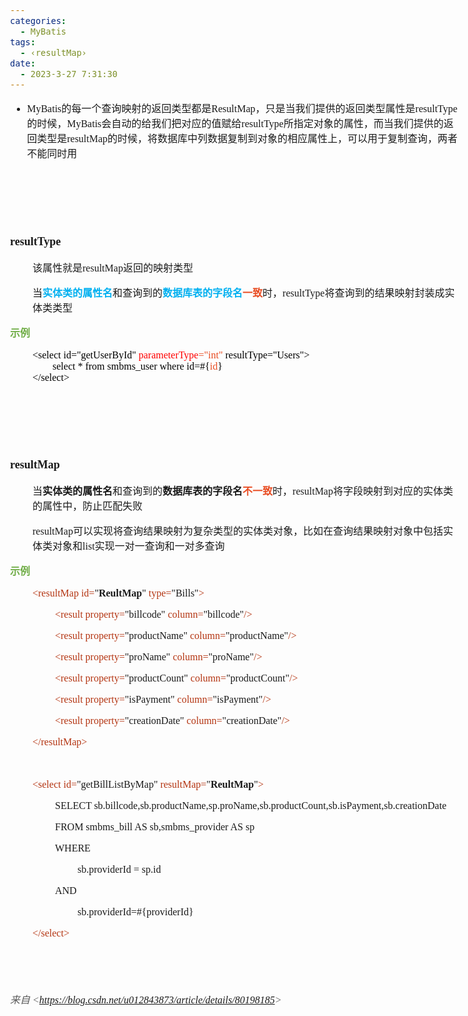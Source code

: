 ```yaml
---
categories:
  - MyBatis
tags:
  - ‹resultMap›
date:
  - 2023-3-27 7:31:30
---
```


<body lang=zh-CN style='font-family:"Microsoft YaHei UI";font-size:12.0pt'>
<!--StartFragment-->

<div style='direction:ltr;border-width:100%'>

<div style='direction:ltr;margin-top:0in;margin-left:0in;width:7.5312in'>

<div style='direction:ltr;margin-top:0in;margin-left:0in;width:7.5312in'>

<ul type=disc style='direction:ltr;unicode-bidi:embed;margin-top:0in;
 margin-bottom:0in'>
 <li style='margin-top:0;margin-bottom:0;vertical-align:middle'><span
     style='font-family:"Comic Sans MS";font-size:12.0pt'>MyBatis</span><span
     style='font-family:"Microsoft YaHei UI";font-size:12.0pt'>的每一个查询映射的返回类型都是</span><span
     style='font-family:"Comic Sans MS";font-size:12.0pt'>ResultMap</span><span
     style='font-family:"Microsoft YaHei UI";font-size:12.0pt'>，只是当我们提供的返回类型属性是</span><span
     style='font-family:"Comic Sans MS";font-size:12.0pt'>resultType</span><span
     style='font-family:"Microsoft YaHei UI";font-size:12.0pt'>的时候，</span><span
     style='font-family:"Comic Sans MS";font-size:12.0pt'>MyBatis</span><span
     style='font-family:"Microsoft YaHei UI";font-size:12.0pt'>会自动的给我们把对应的值赋给</span><span
     style='font-family:"Comic Sans MS";font-size:12.0pt'>resultType</span><span
     style='font-family:"Microsoft YaHei UI";font-size:12.0pt'>所指定对象的属性，而当我们提供的返回类型是</span><span
     style='font-family:"Comic Sans MS";font-size:12.0pt'>resultMap</span><span
     style='font-family:"Microsoft YaHei UI";font-size:12.0pt'>的时候，将数据库中列数据复制到对象的相应属性上，可以用于复制查询，两者不能同时用</span></li>
</ul>

<p style='margin-left:.375in;font-family:"Comic Sans MS";font-size:
12.0pt'>&nbsp;</p>

<p style='margin-left:.375in;font-family:"Microsoft YaHei UI";
font-size:12.0pt'>&nbsp;</p>

<p style='margin-left:.375in;font-family:"Microsoft YaHei UI";
font-size:12.0pt'>&nbsp;</p>

<p style='font-family:"Comic Sans MS";font-size:13.5pt' lang=en-US><span
style='font-weight:bold'>resultType</span></p>

<p style='margin-left:.375in;font-size:12.0pt'><span
style='font-family:"Microsoft YaHei UI"' lang=zh-CN>该属性就是</span><span
style='font-family:"Comic Sans MS"' lang=en-US>resultMap</span><span
style='font-family:"Microsoft YaHei UI"' lang=zh-CN>返回的映射类型</span></p>

<p style='margin-left:.375in;font-size:12.0pt'><span
style='font-family:"Microsoft YaHei UI"'>当</span><span style='font-weight:bold;
font-family:"Microsoft YaHei UI";color:#00B0F0'>实体类的属性名</span><span
style='font-family:"Microsoft YaHei UI"'>和查询到的</span><span style='font-weight:
bold;font-family:"Microsoft YaHei UI";color:#00B0F0'>数据库表的字段名</span><span
style='font-weight:bold;font-family:"Microsoft YaHei UI";color:#E84C22'>一致</span><span
style='font-family:"Microsoft YaHei UI"'>时，</span><span style='font-family:
"Comic Sans MS"'>resultType</span><span style='font-family:"Microsoft YaHei UI"'>将查询到的结果映射封装成实体类类型</span></p>

<p style='font-family:"Microsoft YaHei UI";font-size:12.0pt;
color:#70AD47'><span style='font-weight:bold'>示例</span></p>

<p style='margin-left:.375in;font-family:"Comic Sans MS";font-size:
12.0pt'><span style='color:black' lang=zh-CN>&lt;select id=&quot;get</span><span
style='color:black' lang=en-US>UserById</span><span style='color:black'
lang=zh-CN>&quot; </span><span style='color:red' lang=zh-CN>parameterType</span><span
style='color:#E84C22' lang=zh-CN>=&quot;</span><span style='color:#E84C22'
lang=en-US>int</span><span style='color:#E84C22' lang=zh-CN>&quot;</span><span
style='color:black' lang=en-US> </span><span style='color:black' lang=zh-CN>resultType=&quot;</span><span
style='color:black' lang=en-US>Users</span><span style='color:black'
lang=zh-CN>&quot;&gt;<br>
&nbsp;&nbsp;&nbsp;&nbsp;&nbsp;&nbsp;&nbsp;&nbsp;select * from smbms_user where
id=#{</span><span style='color:#E84C22' lang=zh-CN>id</span><span
style='color:black' lang=zh-CN>}<br>
&lt;/select&gt;</span></p>

<p style='margin-left:.375in;font-family:"Microsoft YaHei UI";
font-size:12.0pt'>&nbsp;</p>

<p style='margin-left:.375in;font-family:"Microsoft YaHei UI";
font-size:12.0pt'>&nbsp;</p>

<p style='margin-left:.375in;font-family:"Microsoft YaHei UI";
font-size:12.0pt'>&nbsp;</p>

<p style='font-family:"Comic Sans MS";font-size:13.5pt'><span
style='font-weight:bold'>resultMap</span></p>

<p style='margin-left:.375in;font-size:12.0pt'><span
style='font-family:"Microsoft YaHei UI"' lang=zh-CN>当</span><span
style='font-weight:bold;font-family:"Microsoft YaHei UI"' lang=zh-CN>实体类的属性名</span><span
style='font-family:"Microsoft YaHei UI"' lang=zh-CN>和查询到的</span><span
style='font-weight:bold;font-family:"Microsoft YaHei UI"' lang=zh-CN>数据库表的字段名</span><span
style='font-weight:bold;font-family:"Microsoft YaHei UI";color:#E84C22'
lang=zh-CN>不一致</span><span style='font-family:"Microsoft YaHei UI"' lang=zh-CN>时，</span><span
style='font-family:"Comic Sans MS"' lang=en-US>resultMap</span><span
style='font-family:"Microsoft YaHei UI"' lang=zh-CN>将字段映射到对应的实体类的属性中，防止匹配失败</span></p>

<p style='margin-left:.375in;font-size:12.0pt'><span
style='font-family:"Comic Sans MS"'>resultMap</span><span style='font-family:
"Microsoft YaHei UI"'>可以实现将查询结果映射为复杂类型的实体类对象，比如在查询结果映射对象中包括实体类对象和</span><span
style='font-family:"Comic Sans MS"'>list</span><span style='font-family:"Microsoft YaHei UI"'>实现一对一查询和一对多查询</span></p>

<p style='font-family:"Microsoft YaHei UI";font-size:12.0pt;
color:#70AD47'><span style='font-weight:bold'>示例</span></p>

<p style='margin-left:.375in;font-family:"Comic Sans MS";font-size:
12.0pt'><span style='color:#B43512'>&lt;resultMap id=</span>&quot;<span
style='font-weight:bold'>ReultMap</span>&quot;<span style='color:#B43512'>
type=</span>&quot;Bills&quot;<span style='color:#B43512'>&gt;</span></p>

<p style='margin-left:.75in;font-family:"Comic Sans MS";font-size:
12.0pt'><span style='color:#B43512'>&lt;result property=</span>&quot;billcode&quot;
<span style='color:#B43512'>column=</span>&quot;billcode&quot;<span
style='color:#B43512'>/&gt;</span></p>

<p style='margin-left:.75in;font-family:"Comic Sans MS";font-size:
12.0pt'><span style='color:#B43512'>&lt;result property=</span>&quot;productName&quot;
<span style='color:#B43512'>column=</span>&quot;productName&quot;<span
style='color:#B43512'>/&gt;</span></p>

<p style='margin-left:.75in;font-family:"Comic Sans MS";font-size:
12.0pt'><span style='color:#B43512'>&lt;result property=</span>&quot;proName&quot;
<span style='color:#B43512'>column=</span>&quot;proName&quot;<span
style='color:#B43512'>/&gt;</span></p>

<p style='margin-left:.75in;font-family:"Comic Sans MS";font-size:
12.0pt'><span style='color:#B43512'>&lt;result property=</span>&quot;productCount&quot;<span
style='color:#B43512'> column=</span>&quot;productCount&quot;<span
style='color:#B43512'>/&gt;</span></p>

<p style='margin-left:.75in;font-family:"Comic Sans MS";font-size:
12.0pt'><span style='color:#B43512'>&lt;result property=</span>&quot;isPayment&quot;<span
style='color:#B43512'> column=</span>&quot;isPayment&quot;<span
style='color:#B43512'>/&gt;</span></p>

<p style='margin-left:.75in;font-family:"Comic Sans MS";font-size:
12.0pt'><span style='color:#B43512'>&lt;result property=</span>&quot;creationDate&quot;
<span style='color:#B43512'>column=</span>&quot;creationDate&quot;<span
style='color:#B43512'>/&gt;</span></p>

<p style='margin-left:.375in;font-family:"Comic Sans MS";font-size:
12.0pt;color:#B43512'>&lt;/resultMap&gt;</p>

<p style='margin-left:.375in;font-family:"Comic Sans MS";font-size:
12.0pt;color:#B43512'>&nbsp;</p>

<p style='margin-left:.375in;font-family:"Comic Sans MS";font-size:
12.0pt'><span style='color:#B43512'>&lt;select id=</span>&quot;getBillListByMap&quot;
<span style='color:#B43512'>resultMap=</span>&quot;<span style='font-weight:
bold'>ReultMap</span>&quot;<span style='color:#B43512'>&gt;</span></p>

<p style='margin-left:.75in;font-family:"Comic Sans MS";font-size:
12.0pt'>SELECT
sb.billcode,sb.productName,sp.proName,sb.productCount,sb.isPayment,sb.creationDate</p>

<p style='margin-left:.75in;font-family:"Comic Sans MS";font-size:
12.0pt'>FROM smbms_bill AS sb,smbms_provider AS sp</p>

<p style='margin-left:.75in;font-family:"Comic Sans MS";font-size:
12.0pt'>WHERE </p>

<p style='margin-left:1.125in;font-family:"Comic Sans MS";
font-size:12.0pt'>sb.providerId = sp.id</p>

<p style='margin-left:.75in;font-family:"Comic Sans MS";font-size:
12.0pt'>AND</p>

<p style='margin-left:1.125in;font-family:"Comic Sans MS";
font-size:12.0pt'>sb.providerId=#{providerId}</p>

<p style='margin-left:.375in;font-family:"Comic Sans MS";font-size:
12.0pt;color:#B43512'>&lt;/select&gt;</p>

<p style='font-family:"Comic Sans MS";font-size:11.5pt;color:#ED7D31'
lang=en-US>&nbsp;</p>

<p><cite style='font-family:"Comic Sans MS";font-size:11.5pt;
color:#ED7D31'>&nbsp;</cite></p>

<p><cite style='font-size:12.0pt;color:#595959'><span
style='font-family:"Microsoft YaHei UI"'>来自</span><span style='font-family:
"Comic Sans MS"'> &lt;</span><a
href="https://blog.csdn.net/u012843873/article/details/80198185"><span
style='font-family:"Comic Sans MS"'>https://blog.csdn.net/u012843873/article/details/80198185</span></a><span
style='font-family:"Comic Sans MS"'>&gt; </span></cite></p>

<p style='margin-left:.375in;font-family:"Comic Sans MS";font-size:
12.0pt'>&nbsp;</p>

<p style='margin-left:.375in;font-family:"Microsoft YaHei UI";
font-size:12.0pt'>&nbsp;</p>

<p style='margin-left:.375in;font-family:"Comic Sans MS";font-size:
13.5pt'>&nbsp;</p>

</div>

</div>

</div>

<!--EndFragment-->
</body>
